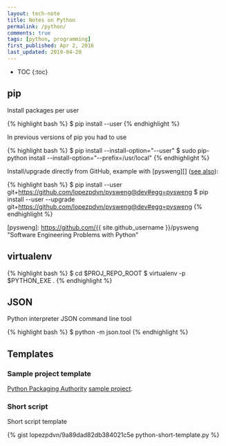 ```yaml
---
layout: tech-note
title: Notes on Python
permalink: /python/
comments: true
tags: [python, programming]
first_published: Apr 2, 2016
last_updated: 2019-04-20
---
```


* TOC
{:toc}

## pip

Install packages per user

{% highlight bash %}
$ pip install --user <package>
{% endhighlight %}

In previous versions of pip you had to use

{% highlight bash %}
$ pip install --install-option="--user" <package>
$ sudo pip-python install --install-option="--prefix=/usr/local" <package>
{% endhighlight %}

Install/upgrade directly from GitHub, example with [pysweng][] ([see
also](https://pip.pypa.io/en/stable/reference/pip_install/#git)):

{% highlight bash %}
$ pip install --user git+https://github.com/lopezpdvn/pysweng@dev#egg=pysweng
$ pip install --user --upgrade git+https://github.com/lopezpdvn/pysweng@dev#egg=pysweng
{% endhighlight %}

[pysweng]: https://github.com/{{ site.github_username }}/pysweng "Software Engineering Problems with Python"

## virtualenv

{% highlight bash %}
$ cd $PROJ_REPO_ROOT
$ virtualenv -p $PYTHON_EXE .
{% endhighlight %}

## JSON

Python interpreter JSON command line tool

{% highlight bash %}
$ python -m json.tool <path to json file>
{% endhighlight %}

## Templates

### Sample project template

[Python Packaging Authority](https://github.com/pypa)
[sample project](https://github.com/pypa/sampleproject).

### Short script

Short script template

{% gist lopezpdvn/9a89dad82db384021c5e python-short-template.py %}
